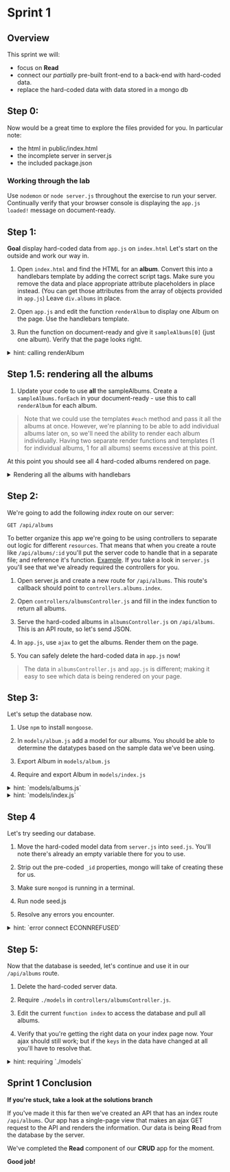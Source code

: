 # Sprint 1

## Overview

This sprint we will:
* focus on **Read**
* connect our _partially_ pre-built front-end to a back-end with hard-coded data.
* replace the hard-coded data with data stored in a mongo db


## Step 0:

Now would be a great time to explore the files provided for you.  In particular note:
* the html in public/index.html
* the incomplete server in server.js
* the included package.json

### Working through the lab

Use `nodemon` or `node server.js` throughout the exercise to run your server.  
Continually verify that your browser console is displaying the `app.js loaded!` message on document-ready.

## Step 1:
**Goal** display hard-coded data from `app.js` on `index.html`
Let's start on the outside and work our way in.  

1. Open `index.html` and find the HTML for an **album**. Convert this into a handlebars template by adding the correct script tags.  Make sure you remove the data and place appropriate attribute placeholders in place instead.  (You can get those attributes from the array of objects provided in `app.js`)  Leave `div.albums` in place.

1. Open `app.js` and edit the function `renderAlbum` to display one Album on the page.  Use the handlebars template.  

1. Run the function on document-ready and give it `sampleAlbums[0]` (just one album).  Verify that the page looks right.

<details><summary>hint: calling renderAlbum</summary>

```js
$(document).ready(function() {
  console.log('app.js loaded!');
  renderAlbum(sampleAlbums[0]);
});
```
</details>


## Step 1.5: rendering all the albums

1. Update your code to use **all** the sampleAlbums.  Create a `sampleAlbums.forEach` in your document-ready - use this to call `renderAlbum` for each album.

  > Note that we could use the templates `#each` method and pass it all the albums at once. However, we're planning to be able to add individual albums later on, so we'll need the ability to render each album individually.  Having two separate render functions and templates (1 for individual albums, 1 for all albums) seems excessive at this point.  


At this point you should see all 4 hard-coded albums rendered on page.

<details><summary>Rendering all the albums with handlebars</summary>

```js
$(document).ready(function() {
  console.log('app.js loaded!');
  $.get('/api/albums').success(function (albums) {
    albums.forEach(function(album) {
      renderAlbum(album);
    });
  });
});


// this function takes a single album and renders it to the page
function renderAlbum(album) {
  console.log('rendering album', album);
  var albumHtml = $('#album-template').html();
  var albumsTemplate = Handlebars.compile(albumHtml);
  var html = albumsTemplate(album);
  $('#albums').prepend(html);
}
```
</details>

## Step 2:

We're going to add the following _index_ route on our server:

```
GET /api/albums
```

To better organize this app we're going to be using controllers to separate out logic for different `resources`.  That means that when you create a route like `/api/albums/:id` you'll put the server code to handle that in a separate file; and reference it's function.  [Example](controllers_example.md).  If you take a look in `server.js` you'll see that we've already required the controllers for you.

1. Open server.js and create a new route for `/api/albums`.  This route's callback should point to `controllers.albums.index`.

1. Open `controllers/albumsController.js` and fill in the index function to return all albums.

1. Serve the hard-coded albums in `albumsController.js` on `/api/albums`.  This is an API route, so let's send JSON.

1. In `app.js`, use `ajax` to get the albums.  Render them on the page.

1. You can safely delete the hard-coded data in `app.js` now!

> The data in `albumsController.js` and `app.js` is different; making it easy to see which data is being rendered on your page.


## Step 3:

Let's setup the database now.

1. Use `npm` to install `mongoose`.

1. In `models/album.js` add a model for our albums.  You should be able to determine the datatypes based on the sample data we've been using.

1. Export Album in `models/album.js`

1. Require and export Album in `models/index.js`


<details><summary>hint: `models/albums.js`</summary>

```js
//models/album.js
var AlbumSchema = new Schema({
  artistName: String,
  name: String,
  releaseDate: String,
  genres: [ String ]
});

var Album = mongoose.model('Album', AlbumSchema);

module.exports = Album;
```

</details>

<details><summary>hint: `models/index.js`</summary>

```js
module.exports.Album = require("./album.js");
```

</details>


## Step 4

Let's try seeding our database.

1. Move the hard-coded model data from `server.js` into `seed.js`.  You'll note there's already an empty variable there for you to use.  

1. Strip out the pre-coded `_id` properties, mongo will take of creating these for us.

1. Make sure `mongod` is running in a terminal.

1. Run node seed.js

1. Resolve any errors you encounter.

<details><summary>hint: `error connect ECONNREFUSED`</summary>
If you see an error like:

```
process.nextTick(function() { throw err; })
                              ^
Error: connect ECONNREFUSED 127.0.0.1:27017
```

It usually means that `mongod` is not running.
</details>


## Step 5:

Now that the database is seeded, let's continue and use it in our `/api/albums` route.

1. Delete the hard-coded server data.

1. Require `./models` in `controllers/albumsController.js`.

1. Edit the current `function index` to access the database and pull all albums.

1. Verify that you're getting the right data on your index page now.  Your ajax should still work; but if the `keys` in the data have changed at all you'll have to resolve that.

<details><summary>hint: requiring `./models`</summary>

```js
var db = require('./models');
```
</details>

## Sprint 1 Conclusion

**If you're stuck, take a look at the solutions branch**

If you've made it this far then we've created an API that has an index route `/api/albums`.
Our app has a single-page view that makes an ajax GET request to the API and renders the information.  Our data is being **R**ead from the database by the server.

We've completed the **Read** component of our **CRUD** app for the moment.

**Good job!**

